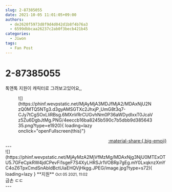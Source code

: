 ```yaml
---
slug: 2-87385055
date: 2021-10-05 11:01:05+09:00
authors:
  - de2620f5973d8f9d4d042d1b8f4b76a3
  - 6599dbbcaa26237c2ab0f3becb421b45
categories:
  - Jiwon
tags:
  - Fan Post
---
```


# 2-87385055

<div class="post-container" markdown="1">
<div class="content-container md-sidebar__scrollwrap" markdown="1">

톡앤톡 지원이 캐릭터로 그려보고있어요,, 
<figure markdown="1">
![](https://phinf.wevpstatic.net/MjAyMjA3MDJfMjA2/MDAxNjU2NzQ0MTQ5NTg3.d3gyAMSGTXc2JhxjP_UmG8t3q7-CJy7tCgSOxLliRBsg.6MXnVRrCUGvhNm0P36aWDydIxxT0JcaVz5Zu6DgbJtMg.PNG/4eeccb16ba8245b590c7b5dbb9d38564335.png?type=e1920){ loading=lazy onclick="openFullscreen(this)"}
</figure>


</div>
</div>

<div style="text-align: right;" markdown="1">
<a href="https://weverse.io/fromis9/fanpost/2-87385055" style="text-align: right;">:material-share:{.big-emoji}</a>
</div>
---

<div class="comments-container md-sidebar__scrollwrap" markdown="1">
<div class="comment" markdown="1">
<div class='id-container' markdown="1">
![](https://phinf.wevpstatic.net/MjAyMzA2MjVfMzMg/MDAxNjg3NjU0MTExOTU5.7GFeCpkRW4jdCPevFi1sgeF7S4XyLHRSJr1VOBRp7gEg.mY0LxqknzXmYC4oZ6TpxCmdSnAbldBctUiaEHQVjHkgg.JPEG/image.jpg?type=s72){ loading=lazy }
**<span class="artist">지원</span>** <small>Oct 05 2021, 11:02</small><br>
</div>
<div class='comment-body' markdown="1">
금손 ㄷㄷ
</div>
</div>
</div>
---
